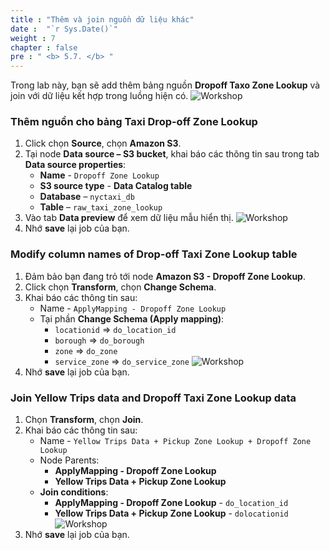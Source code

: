 ```yaml
---
title : "Thêm và join nguồn dữ liệu khác"
date :  "`r Sys.Date()`" 
weight : 7 
chapter : false
pre : " <b> 5.7. </b> "
---
```

Trong lab này, bạn sẽ add thêm bảng nguồn **Dropoff Taxo Zone Lookup** và join với dữ liệu kết hợp trong luồng hiện có.
![Workshop](/images/5-transforming-data/create-job-add-and-join-third-source.png)

### Thêm nguồn cho bảng Taxi Drop-off Zone Lookup
1. Click chọn **Source**, chọn **Amazon S3**.
2. Tại node **Data source – S3 bucket**, khai báo các thông tin sau trong tab **Data source properties**:
   * **Name** - `Dropoff Zone Lookup`
   * **S3 source type** - **Data Catalog table**
   * **Database** – `nyctaxi_db`
   * **Table** – `raw_taxi_zone_lookup`
3. Vào tab **Data preview** để xem dữ liệu mẫu hiển thị.
    ![Workshop](/images/5-transforming-data/create-job-add-third-source.png)
4. Nhớ **save** lại job của bạn.

### Modify column names of Drop-off Taxi Zone Lookup table
1. Đảm bảo bạn đang trỏ tới node **Amazon S3 - Dropoff Zone Lookup**.
2. Click chọn **Transform**, chọn **Change Schema**.
3. Khai báo các thông tin sau:
    * Name - `ApplyMapping - Dropoff Zone Lookup`
    * Tại phần **Change Schema (Apply mapping)**:
      - `locationid` => `do_location_id`
      - `borough` => `do_borough`
      - `zone` => `do_zone`
      - `service_zone` => `do_service_zone`
    ![Workshop](/images/5-transforming-data/create-job-change-schema-third-source.png)
4. Nhớ **save** lại job của bạn.

### Join Yellow Trips data and Dropoff Taxi Zone Lookup data
1. Chọn **Transform**, chọn **Join**.
2. Khai báo các thông tin sau:
    * Name - `Yellow Trips Data + Pickup Zone Lookup + Dropoff Zone Lookup`
    * Node Parents:
      - **ApplyMapping - Dropoff Zone Lookup**
      - **Yellow Trips Data + Pickup Zone Lookup**
    * **Join conditions**:
      - **ApplyMapping - Dropoff Zone Lookup** - `do_location_id`
      - **Yellow Trips Data + Pickup Zone Lookup** - `dolocationid`
    ![Workshop](/images/5-transforming-data/create-job-join-with-third-source.png)
3. Nhớ **save** lại job của bạn.